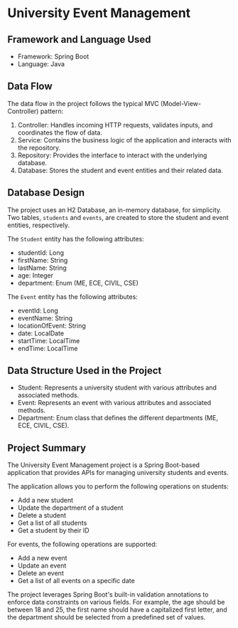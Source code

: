 # University Event Management

## Framework and Language Used
- Framework: Spring Boot
- Language: Java

## Data Flow
The data flow in the project follows the typical MVC (Model-View-Controller) pattern:

1. Controller: Handles incoming HTTP requests, validates inputs, and coordinates the flow of data.
2. Service: Contains the business logic of the application and interacts with the repository.
3. Repository: Provides the interface to interact with the underlying database.
4. Database: Stores the student and event entities and their related data.

## Database Design
The project uses an H2 Database, an in-memory database, for simplicity. Two tables, `students` and `events`, are created to store the student and event entities, respectively.

The `Student` entity has the following attributes:
- studentId: Long
- firstName: String
- lastName: String
- age: Integer
- department: Enum (ME, ECE, CIVIL, CSE)

The `Event` entity has the following attributes:
- eventId: Long
- eventName: String
- locationOfEvent: String
- date: LocalDate
- startTime: LocalTime
- endTime: LocalTime

## Data Structure Used in the Project
- Student: Represents a university student with various attributes and associated methods.
- Event: Represents an event with various attributes and associated methods.
- Department: Enum class that defines the different departments (ME, ECE, CIVIL, CSE).

## Project Summary
The University Event Management project is a Spring Boot-based application that provides APIs for managing university students and events.

The application allows you to perform the following operations on students:
- Add a new student
- Update the department of a student
- Delete a student
- Get a list of all students
- Get a student by their ID

For events, the following operations are supported:
- Add a new event
- Update an event
- Delete an event
- Get a list of all events on a specific date

The project leverages Spring Boot's built-in validation annotations to enforce data constraints on various fields. For example, the age should be between 18 and 25, the first name should have a capitalized first letter, and the department should be selected from a predefined set of values.




